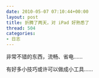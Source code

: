 ```yaml
---
date: 2010-05-07 07:10:44+00:00
layout: post
title: 折腾了两天，对 iPad 好熟悉了
thread: 504
categories:
- 日志
---
```


非常不错的东西，流畅、省电……<!-- more -->  
  
有好多小技巧或许可以做成小工具……
